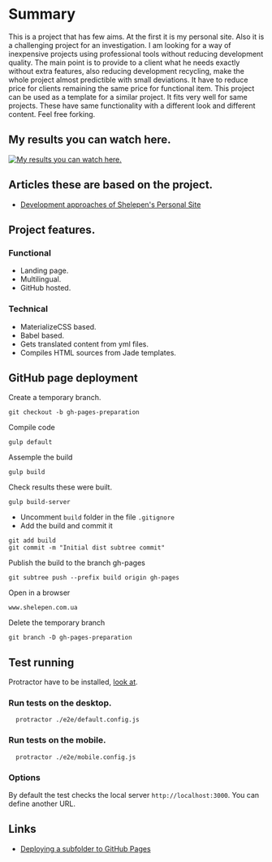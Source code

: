 # Summary
This is a project that has few aims.
At the first it is my personal site.
Also it is a challenging project for an investigation.
I am looking for a way of inexpensive projects using professional tools without reducing development quality.
The main point is to provide to a client what he needs exactly without extra features,
also reducing development recycling, make the whole project almost predictible with small deviations.
It have to reduce price for clients remaining the same price for functional item.
This project can be used as a template for a similar project.
It fits very well for same projects.
These have same functionality with a different look and different content. Feel free forking.
## My results you can watch here.
[![My results you can watch here.](https://img.youtube.com/vi/1YdpJKsdQeU/0.jpg)](https://www.youtube.com/watch?v=1YdpJKsdQeU)
## Articles these are based on the project.
* [Development approaches of Shelepen's Personal Site](http://vlikin.blogspot.com/2018/03/development-approaches-of-shelepens.html)
## Project features.
### Functional
* Landing page.
* Multilingual.
* GitHub hosted.
### Technical
* MaterializeCSS based.
* Babel based.
* Gets translated content from yml files.
* Compiles HTML sources from Jade templates.
## GitHub page deployment
Create a temporary branch.
```
git checkout -b gh-pages-preparation
```
Compile code
```
gulp default
```
Assemple the build
```
gulp build
```
Check results these were built.
```
gulp build-server
```
* Uncomment `build` folder in the file `.gitignore`
* Add the build and commit it
```
git add build
git commit -m "Initial dist subtree commit"
```
Publish the build to the branch gh-pages
```
git subtree push --prefix build origin gh-pages
```
Open in a browser
```
www.shelepen.com.ua
```
Delete the temporary branch
```
git branch -D gh-pages-preparation
```

## Test running
Protractor have to be installed, [look at](https://www.protractortest.org).
### Run tests on the desktop.
```
  protractor ./e2e/default.config.js 
```

### Run tests on the mobile.
```
  protractor ./e2e/mobile.config.js 
``` 
### Options
By default the test checks the local server ```http://localhost:3000```. You can define another URL.

## Links
* [Deploying a subfolder to GitHub Pages](https://gist.github.com/cobyism/4730490)